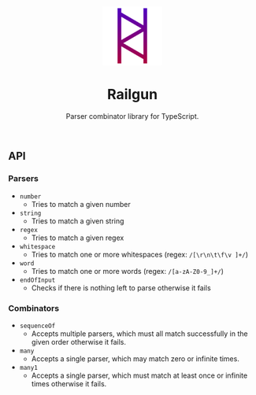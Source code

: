 <p align="center">
  <img src="./docs/assets/Railgun-Logo.svg" height="120px"/>
</p>

<h1 align="center">Railgun</h1>
<p align="center">Parser combinator library for TypeScript.</p>

<p>&nbsp;</p>

## API

### Parsers
- `number`
  - Tries to match a given number
- `string`
  - Tries to match a given string
- `regex`
  - Tries to match a given regex
- `whitespace`
  - Tries to match one or more whitespaces (regex: `/[\r\n\t\f\v ]+/`)
- `word`
  - Tries to match one or more words (regex: `/[a-zA-Z0-9_]+/`)
- `endOfInput`
  - Checks if there is nothing left to parse otherwise it fails

### Combinators
- `sequenceOf`
  - Accepts multiple parsers, which must all match successfully in the given order otherwise it fails.
- `many`
  - Accepts a single parser, which may match zero or infinite times.
- `many1`
  - Accepts a single parser, which must match at least once or infinite times otherwise it fails.
